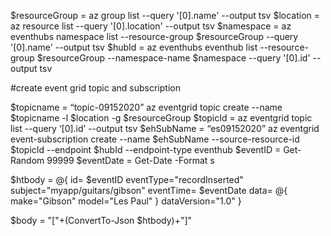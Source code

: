 $resourceGroup = az group list --query '[0].name' --output tsv
$location = az resource list --query '[0].location' --output tsv
$namespace = az eventhubs namespace list --resource-group $resourceGroup --query '[0].name' --output tsv 
$hubId = az eventhubs eventhub list --resource-group $resourceGroup --namespace-name $namespace --query '[0].id' --output tsv


#create event grid topic and subscription

$topicname = “topic-09152020”
az eventgrid topic create --name $topicname -l $location -g $resourceGroup
$topicId = az eventgrid topic list --query ‘[0].id’ --output tsv
$ehSubName = “es09152020”
az eventgrid event-subscription create --name $ehSubName --source-resource-id $topicId --endpoint $hubId --endpoint-type eventhub
$eventID = Get-Random 99999
$eventDate = Get-Date -Format s

$htbody = @{
 id= $eventID
 eventType="recordInserted"
 subject="myapp/guitars/gibson"
 eventTime= $eventDate
 data= @{
 make="Gibson"
 model="Les Paul"
 }
 dataVersion="1.0"
}

$body = "["+(ConvertTo-Json $htbody)+"]"